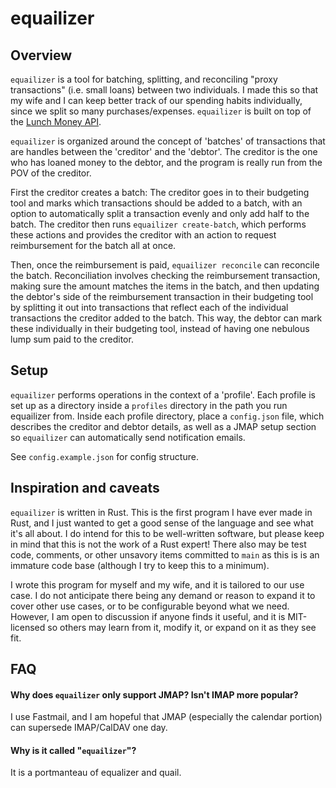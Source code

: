 # equailizer
## Overview
`equailizer` is a tool for batching, splitting, and reconciling "proxy transactions" (i.e. small loans) between two individuals. I made this so that my wife and I can keep better track of our spending habits individually, since we split so many purchases/expenses. `equailizer` is built on top of the [Lunch Money API](https://lunchmoney.dev).

`equailizer` is organized around the concept of 'batches' of transactions that are handles between the 'creditor' and the 'debtor'. The creditor is the one who has loaned money to the debtor, and the program is really run from the POV of the creditor.

First the creditor creates a batch: The creditor goes in to their budgeting tool and marks which transactions should be added to a batch, with an option to automatically split a transaction evenly and only add half to the batch. The creditor then runs `equailizer create-batch`, which performs these actions and provides the creditor with an action to request reimbursement for the batch all at once.

Then, once the reimbursement is paid, `equailizer reconcile` can reconcile the batch. Reconciliation involves checking the reimbursement transaction, making sure the amount matches the items in the batch, and then updating the debtor's side of the reimbursement transaction in their budgeting tool by splitting it out into transactions that reflect each of the individual transactions the creditor added to the batch. This way, the debtor can mark these individually in their budgeting tool, instead of having one nebulous lump sum paid to the creditor.

## Setup

`equailizer` performs operations in the context of a 'profile'. Each profile is set up as a directory inside a `profiles` directory in the path you run equailizer from. Inside each profile directory, place a `config.json` file, which describes the creditor and debtor details, as well as a JMAP setup section so `equailizer` can automatically send notification emails.

See `config.example.json` for config structure.

## Inspiration and caveats

`equailizer` is written in Rust. This is the first program I have ever made in Rust, and I just wanted to get a good sense of the language and see what it's all about. I do intend for this to be well-written software, but please keep in mind that this is not the work of a Rust expert! There also may be test code, comments, or other unsavory items committed to `main` as this is is an immature code base (although I try to keep this to a minimum).

I wrote this program for myself and my wife, and it is tailored to our use case. I do not anticipate there being any demand or reason to expand it to cover other use cases, or to be configurable beyond what we need. However, I am open to discussion if anyone finds it useful, and it is MIT-licensed so others may learn from it, modify it, or expand on it as they see fit.

## FAQ

#### Why does `equailizer` only support JMAP? Isn't IMAP more popular?

I use Fastmail, and I am hopeful that JMAP (especially the calendar portion) can supersede IMAP/CalDAV one day.

#### Why is it called "`equailizer`"?

It is a portmanteau of equalizer and quail.
